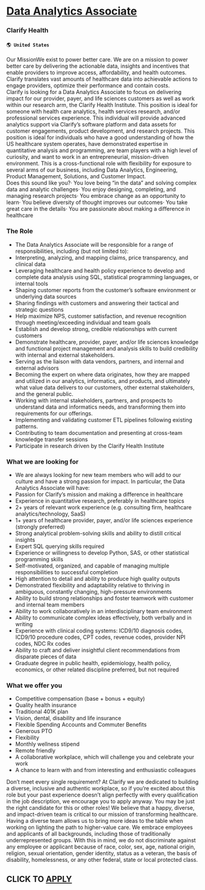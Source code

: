 # [Data Analytics Associate](https://www.remotewlb.com/apply/data-analytics-associate)  
### Clarify Health  
#### `🌎 United States`  
Our MissionWe exist to power better care. We are on a mission to power better care​ by delivering the actionable data, insights and incentives that enable providers to improve access, affordability, and health outcomes. Clarify translates vast amounts of healthcare data into achievable actions to engage providers, optimize their performance and contain costs.  
Clarify is looking for a Data Analytics Associate to focus on delivering impact for our provider, payer, and life sciences customers as well as work within our research arm, the Clarify Health Institute. This position is ideal for someone with health care analytics, health services research, and/or professional services experience. This individual will provide advanced analytics support via Clarify’s software platform and data assets for customer engagements, product development, and research projects. This position is ideal for individuals who have a good understanding of how the US healthcare system operates, have demonstrated expertise in quantitative analysis and programming, are team players with a high level of curiosity, and want to work in an entrepreneurial, mission-driven environment. This is a cross-functional role with flexibility for exposure to several arms of our business, including Data Analytics, Engineering, Product Management, Solutions, and Customer Impact.  
Does this sound like you?· You love being “in the data” and solving complex data and analytic challenges· You enjoy designing, completing, and managing research projects· You embrace change as an opportunity to learn· You believe diversity of thought improves our outcomes· You take great care in the details· You are passionate about making a difference in healthcare

### The Role

  * The Data Analytics Associate will be responsible for a range of responsibilities, including (but not limited to):
  * Interpreting, analyzing, and mapping claims, price transparency, and clinical data
  * Leveraging healthcare and health policy experience to develop and complete data analysis using SQL, statistical programming languages, or internal tools
  * Shaping customer reports from the customer’s software environment or underlying data sources
  * Sharing findings with customers and answering their tactical and strategic questions
  * Help maximize NPS, customer satisfaction, and revenue recognition through meeting/exceeding individual and team goals
  * Establish and develop strong, credible relationships with current customers
  * Demonstrate healthcare, provider, payer, and/or life sciences knowledge and functional project management and analysis skills to build credibility with internal and external stakeholders.
  * Serving as the liaison with data vendors, partners, and internal and external advisors
  * Becoming the expert on where data originates, how they are mapped and utilized in our analytics, informatics, and products, and ultimately what value data delivers to our customers, other external stakeholders, and the general public.
  * Working with internal stakeholders, partners, and prospects to understand data and informatics needs, and transforming them into requirements for our offerings.
  * Implementing and validating customer ETL pipelines following existing patterns.
  * Contributing to team documentation and presenting at cross-team knowledge transfer sessions
  * Participate in research driven by the Clarify Health Institute

### What we are looking for

  * We are always looking for new team members who will add to our culture and have a strong passion for impact. In particular, the Data Analytics Associate will have:
  * Passion for Clarify’s mission and making a difference in healthcare
  * Experience in quantitative research, preferably in healthcare topics
  * 2+ years of relevant work experience (e.g. consulting firm, healthcare analytics/technology, SaaS)
  * 1+ years of healthcare provider, payer, and/or life sciences experience (strongly preferred)
  * Strong analytical problem-solving skills and ability to distill critical insights
  * Expert SQL querying skills required
  * Experience or willingness to develop Python, SAS, or other statistical programming skills
  * Self-motivated, organized, and capable of managing multiple responsibilities to successful completion
  * High attention to detail and ability to produce high quality outputs
  * Demonstrated flexibility and adaptability relative to thriving in ambiguous, constantly changing, high-pressure environments
  * Ability to build strong relationships and foster teamwork with customer and internal team members
  * Ability to work collaboratively in an interdisciplinary team environment
  * Ability to communicate complex ideas effectively, both verbally and in writing
  * Experience with clinical coding systems: ICD9/10 diagnosis codes, ICD9/10 procedure codes, CPT codes, revenue codes, provider NPI codes, NDC Rx codes
  * Ability to craft and deliver insightful client recommendations from disparate pieces of data
  * Graduate degree in public health, epidemiology, health policy, economics, or other related discipline preferred, but not required

### What we offer you

  * Competitive compensation (base + bonus + equity)
  * Quality health insurance
  * Traditional 401K plan
  * Vision, dental, disability and life insurance
  * Flexible Spending Accounts and Commuter Benefits
  * Generous PTO
  * Flexibility
  * Monthly wellness stipend
  * Remote friendly
  * A collaborative workplace, which will challenge you and celebrate your work
  * A chance to learn with and from interesting and enthusiastic colleagues

Don’t meet every single requirement? At Clarify we are dedicated to building a diverse, inclusive and authentic workplace, so if you’re excited about this role but your past experience doesn’t align perfectly with every qualification in the job description, we encourage you to apply anyway. You may be just the right candidate for this or other roles! We believe that a happy, diverse, and impact-driven team is critical to our mission of transforming healthcare. Having a diverse team allows us to bring more ideas to the table when working on lighting the path to higher-value care. We embrace employees and applicants of all backgrounds, including those of traditionally underrepresented groups. With this in mind, we do not discriminate against any employee or applicant because of race, color, sex, age, national origin, religion, sexual orientation, gender identity, status as a veteran, the basis of disability, homelessness, or any other federal, state or local protected class.  
## CLICK TO [APPLY](https://www.remotewlb.com/apply/data-analytics-associate)

